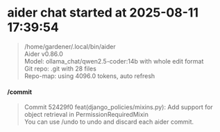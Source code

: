 
# aider chat started at 2025-08-11 17:39:54

> /home/gardener/.local/bin/aider  
> Aider v0.86.0  
> Model: ollama_chat/qwen2.5-coder:14b with whole edit format  
> Git repo: .git with 28 files  
> Repo-map: using 4096.0 tokens, auto refresh  

#### /commit  
> Commit 52429f0 feat(django_policies/mixins.py): Add support for object retrieval in PermissionRequiredMixin  
> You can use /undo to undo and discard each aider commit.  
